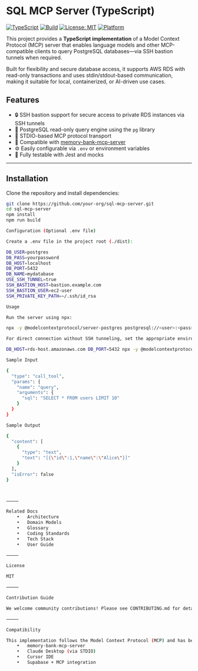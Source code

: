 # SQL MCP Server (TypeScript)

[![TypeScript](https://img.shields.io/badge/TypeScript-4.x-blue?logo=typescript)](https://www.typescriptlang.org/)
[![Build](https://github.com/your-org/sql-mcp-server/actions/workflows/ci.yml/badge.svg)](https://github.com/your-org/sql-mcp-server/actions/workflows/ci.yml)
[![License: MIT](https://img.shields.io/badge/license-MIT-green.svg)](LICENSE)
[![Platform](https://img.shields.io/badge/platform-CLI-lightgrey.svg)]()

This project provides a **TypeScript implementation** of a Model Context Protocol (MCP) server that enables language models and other MCP-compatible clients to query PostgreSQL databases—via SSH bastion tunnels when required.

Built for flexibility and secure database access, it supports AWS RDS with read-only transactions and uses stdin/stdout-based communication, making it suitable for local, containerized, or AI-driven use cases.

## Features

- 🔒 SSH bastion support for secure access to private RDS instances via SSH tunnels
- 🐘 PostgreSQL read-only query engine using the `pg` library
- 📡 STDIO-based MCP protocol transport
- 🧠 Compatible with [memory-bank-mcp-server](https://github.com/memcloud-ai/memory-bank-mcp-server)
- ⚙️ Easily configurable via `.env` or environment variables
- 🧪 Fully testable with Jest and mocks

---

## Installation

Clone the repository and install dependencies:

```bash
git clone https://github.com/your-org/sql-mcp-server.git
cd sql-mcp-server
npm install
npm run build

Configuration (Optional .env file)

Create a .env file in the project root (./dist):

DB_USER=postgres
DB_PASS=yourpassword
DB_HOST=localhost
DB_PORT=5432
DB_NAME=mydatabase
USE_SSH_TUNNEL=true
SSH_BASTION_HOST=bastion.example.com
SSH_BASTION_USER=ec2-user
SSH_PRIVATE_KEY_PATH=~/.ssh/id_rsa

Usage

Run the server using npx:

npx -y @modelcontextprotocol/server-postgres postgresql://<user>:<pass>@localhost:5433/<dbname>

For direct connection without SSH tunneling, set the appropriate environment variables:

DB_HOST=rds-host.amazonaws.com DB_PORT=5432 npx -y @modelcontextprotocol/server-postgres postgresql://<user>:<pass>@rds-host.amazonaws.com/<dbname>

Sample Input

{
  "type": "call_tool",
  "params": {
    "name": "query",
    "arguments": {
      "sql": "SELECT * FROM users LIMIT 10"
    }
  }
}

Sample Output

{
  "content": [
    {
      "type": "text",
      "text": "[{\"id\":1,\"name\":\"Alice\"}]"
    }
  ],
  "isError": false
}



⸻

Related Docs
	•	Architecture
	•	Domain Models
	•	Glossary
	•	Coding Standards
	•	Tech Stack
	•	User Guide

⸻

License

MIT

⸻

Contribution Guide

We welcome community contributions! Please see CONTRIBUTING.md for details.

⸻

Compatibility

This implementation follows the Model Context Protocol (MCP) and has been tested for compatibility with:
	•	memory-bank-mcp-server
	•	Claude Desktop (via STDIO)
	•	Cursor IDE
	•	Supabase + MCP integration

```
